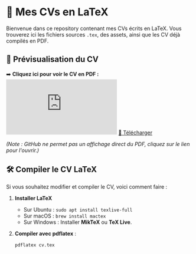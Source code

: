 # 📄 Mes CVs en LaTeX

Bienvenue dans ce repository contenant mes CVs écrits en LaTeX. Vous trouverez ici les fichiers sources `.tex`, des assets, ainsi que les CV déjà compilés en PDF.

## 👀 Prévisualisation du CV

➡️ **Cliquez ici pour voir le CV en PDF :**  
![Prévisualisation du CV](https://github.com/Moussa-Kalla/Mes-CVs/blob/main/Mon_CV.pdf)
[📄 Télécharger](https://github.com/Moussa-Kalla/Mes-CVs/blob/main/Mon_CV.pdf)

*(Note : GitHub ne permet pas un affichage direct du PDF, cliquez sur le lien pour l'ouvrir.)*

## 🛠️ Compiler le CV LaTeX

Si vous souhaitez modifier et compiler le CV, voici comment faire :

1. **Installer LaTeX**  
   - Sur Ubuntu : `sudo apt install texlive-full`
   - Sur macOS : `brew install mactex`
   - Sur Windows : Installer **MikTeX** ou **TeX Live**.

2. **Compiler avec pdflatex** :
   ```bash
   pdflatex cv.tex